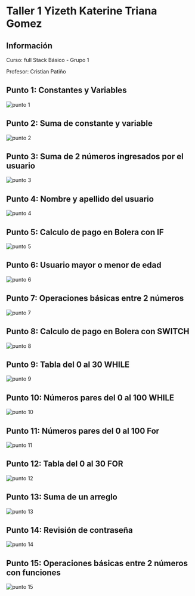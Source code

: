 <h1>Taller 1 Yizeth Katerine Triana Gomez </h1> 

<h2> Información</h2>
<p>Curso: full Stack Básico - Grupo 1 </p>
<p>Profesor: Cristian Patiño</p>

<h2> Punto 1: Constantes y Variables</h2>
<img src="./public/images/desarrollo.taller.1.png" alt="punto 1">

<h2> Punto 2: Suma de constante y variable</h2>
<img src="./public/images/desarrollo.taller.2.png" alt="punto 2"> 

<h2> Punto 3: Suma de 2 números ingresados por el usuario</h2>
<img src="./public/images/desarrollo.taller.3.png" alt="punto 3">  

<h2> Punto 4: Nombre y apellido del usuario</h2>
<img src="./public/images/desarrollo.taller.4.png" alt="punto 4">  

<h2> Punto 5: Calculo de pago en Bolera con IF</h2>
<img src="./public/images/desarrollo.taller.5.png" alt="punto 5"> 

<h2> Punto 6: Usuario mayor o menor de edad</h2>
<img src="./public/images/desarrollo.taller.6.png" alt="punto 6">   

<h2> Punto 7: Operaciones básicas entre 2 números</h2>
<img src="./public/images/desarrollo.taller.7.png" alt="punto 7">   

<h2> Punto 8: Calculo de pago en Bolera con SWITCH</h2>
<img src="./public/images/desarrollo.taller.8.png" alt="punto 8">  

<h2> Punto 9: Tabla del 0 al 30 WHILE</h2>
<img src="./public/images/desarrollo.taller.9.png" alt="punto 9">  

<h2> Punto 10: Números pares del 0 al 100 WHILE</h2>
<img src="./public/images/desarrollo.taller.10.png" alt="punto 10">   

<h2> Punto 11: Números pares del 0 al 100 For</h2>
<img src="./public/images/desarrollo.taller.11.png" alt="punto 11">   

<h2> Punto 12: Tabla del 0 al 30 FOR</h2>
<img src="./public/images/desarrollo.taller.12.png" alt="punto 12">  

<h2> Punto 13: Suma de un arreglo</h2>
<img src="./public/images/desarrollo.taller.13.png" alt="punto 13">    

<h2> Punto 14: Revisión de contraseña</h2>
<img src="./public/images/desarrollo.taller.14.png" alt="punto 14">     

<h2> Punto 15: Operaciones básicas entre 2 números con funciones</h2>
<img src="./public/images/desarrollo.taller.15.png" alt="punto 15">    


